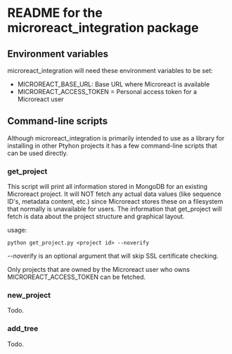# README for the microreact_integration package

## Environment variables

microreact_integration will need these environment variables to be set:

- MICROREACT_BASE_URL: Base URL where Microreact is available
- MICROREACT_ACCESS_TOKEN = Personal access token for a Microreact user

## Command-line scripts

Although microreact_integration is primarily intended to use as a library for installing in other Ptyhon projects it has a few command-line scripts that can be used directly.

### get_project

This script will print all information stored in MongoDB for an existing Microreact project. It will NOT fetch any actual data values (like sequence ID's, metadata content, etc.) since Microreact
stores these on a filesystem that normally is unavailable for users. The information that get_project will fetch is data about the project structure and graphical layout.

usage:

    python get_project.py <project id> --noverify

--noverify is an optional argument that will skip SSL certificate checking.

Only projects that are owned by the Microreact user who owns MICROREACT_ACCESS_TOKEN can be fetched.

### new_project

Todo.

### add_tree

Todo.
